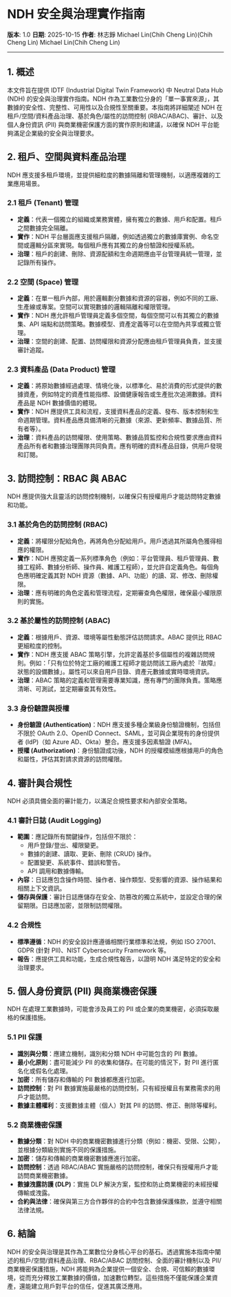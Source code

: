 # NDH 安全與治理實作指南

**版本**: 1.0
**日期**: 2025-10-15
**作者**: 林志錚 Michael Lin(Chih Cheng Lin)(Chih Cheng Lin) Michael Lin(Chih Cheng Lin)

---

## 1. 概述

本文件旨在提供 IDTF (Industrial Digital Twin Framework) 中 Neutral Data Hub (NDH) 的安全與治理實作指南。NDH 作為工業數位分身的「單一事實來源」，其數據的安全性、完整性、可用性以及合規性至關重要。本指南將詳細闡述 NDH 在租戶/空間/資料產品治理、基於角色/屬性的訪問控制 (RBAC/ABAC)、審計、以及個人身份資訊 (PII) 與商業機密保護方面的實作原則和建議，以確保 NDH 平台能夠滿足企業級的安全與治理要求。

## 2. 租戶、空間與資料產品治理

NDH 應支援多租戶環境，並提供細粒度的數據隔離和管理機制，以適應複雜的工業應用場景。

### 2.1 租戶 (Tenant) 管理

*   **定義**：代表一個獨立的組織或業務實體，擁有獨立的數據、用戶和配置。租戶之間數據完全隔離。
*   **實作**：NDH 平台層面應支援租戶隔離，例如透過獨立的數據庫實例、命名空間或邏輯分區來實現。每個租戶應有其獨立的身份驗證和授權系統。
*   **治理**：租戶的創建、刪除、資源配額和生命週期應由平台管理員統一管理，並記錄所有操作。

### 2.2 空間 (Space) 管理

*   **定義**：在單一租戶內部，用於邏輯劃分數據和資源的容器，例如不同的工廠、生產線或專案。空間可以實現數據的邏輯隔離和權限管理。
*   **實作**：NDH 應允許租戶管理員定義多個空間，每個空間可以有其獨立的數據集、API 端點和訪問策略。數據模型、資產定義等可以在空間內共享或獨立管理。
*   **治理**：空間的創建、配置、訪問權限和資源分配應由租戶管理員負責，並支援審計追蹤。

### 2.3 資料產品 (Data Product) 管理

*   **定義**：將原始數據經過處理、情境化後，以標準化、易於消費的形式提供的數據資產，例如特定的資產性能指標、設備健康報告或生產批次追溯數據。資料產品是 NDH 數據價值的體現。
*   **實作**：NDH 應提供工具和流程，支援資料產品的定義、發布、版本控制和生命週期管理。資料產品應具備清晰的元數據（來源、更新頻率、數據品質、所有者等）。
*   **治理**：資料產品的訪問權限、使用策略、數據品質監控和合規性要求應由資料產品所有者和數據治理團隊共同負責。應有明確的資料產品目錄，供用戶發現和訂閱。

## 3. 訪問控制：RBAC 與 ABAC

NDH 應提供強大且靈活的訪問控制機制，以確保只有授權用戶才能訪問特定數據和功能。

### 3.1 基於角色的訪問控制 (RBAC)

*   **定義**：將權限分配給角色，再將角色分配給用戶。用戶透過其所屬角色獲得相應的權限。
*   **實作**：NDH 應預定義一系列標準角色（例如：平台管理員、租戶管理員、數據工程師、數據分析師、操作員、維護工程師），並允許自定義角色。每個角色應明確定義其對 NDH 資源（數據、API、功能）的讀、寫、修改、刪除權限。
*   **治理**：應有明確的角色定義和管理流程，定期審查角色權限，確保最小權限原則的實施。

### 3.2 基於屬性的訪問控制 (ABAC)

*   **定義**：根據用戶、資源、環境等屬性動態評估訪問請求。ABAC 提供比 RBAC 更細粒度的控制。
*   **實作**：NDH 應支援 ABAC 策略引擎，允許定義基於多個屬性的複雜訪問規則。例如：「只有位於特定工廠的維護工程師才能訪問該工廠內處於『故障』狀態的設備數據」。屬性可以來自用戶目錄、資產元數據或實時環境資訊。
*   **治理**：ABAC 策略的定義和管理需要專業知識，應有專門的團隊負責。策略應清晰、可測試，並定期審查其有效性。

### 3.3 身份驗證與授權

*   **身份驗證 (Authentication)**：NDH 應支援多種企業級身份驗證機制，包括但不限於 OAuth 2.0、OpenID Connect、SAML，並可與企業現有的身份提供者 (IdP)（如 Azure AD、Okta）整合。應支援多因素驗證 (MFA)。
*   **授權 (Authorization)**：身份驗證成功後，NDH 的授權模組應根據用戶的角色和屬性，評估其對請求資源的訪問權限。

## 4. 審計與合規性

NDH 必須具備全面的審計能力，以滿足合規性要求和內部安全策略。

### 4.1 審計日誌 (Audit Logging)

*   **範圍**：應記錄所有關鍵操作，包括但不限於：
    *   用戶登錄/登出、權限變更。
    *   數據的創建、讀取、更新、刪除 (CRUD) 操作。
    *   配置變更、系統事件、錯誤和警告。
    *   API 調用和數據傳輸。
*   **內容**：日誌應包含操作時間、操作者、操作類型、受影響的資源、操作結果和相關上下文資訊。
*   **儲存與保護**：審計日誌應儲存在安全、防篡改的獨立系統中，並設定合理的保留期限。日誌應加密，並限制訪問權限。

### 4.2 合規性

*   **標準遵循**：NDH 的安全設計應遵循相關行業標準和法規，例如 ISO 27001、GDPR (針對 PII)、NIST Cybersecurity Framework 等。
*   **報告**：應提供工具和功能，生成合規性報告，以證明 NDH 滿足特定的安全和治理要求。

## 5. 個人身份資訊 (PII) 與商業機密保護

NDH 在處理工業數據時，可能會涉及員工的 PII 或企業的商業機密，必須採取嚴格的保護措施。

### 5.1 PII 保護

*   **識別與分類**：應建立機制，識別和分類 NDH 中可能包含的 PII 數據。
*   **最小化原則**：盡可能減少 PII 的收集和儲存。在可能的情況下，對 PII 進行匿名化或假名化處理。
*   **加密**：所有儲存和傳輸的 PII 數據都應進行加密。
*   **訪問控制**：對 PII 數據實施最嚴格的訪問控制，只有經授權且有業務需求的用戶才能訪問。
*   **數據主體權利**：支援數據主體（個人）對其 PII 的訪問、修正、刪除等權利。

### 5.2 商業機密保護

*   **數據分類**：對 NDH 中的商業機密數據進行分類（例如：機密、受限、公開），並根據分類級別實施不同的保護措施。
*   **加密**：儲存和傳輸的商業機密數據應進行加密。
*   **訪問控制**：透過 RBAC/ABAC 實施嚴格的訪問控制，確保只有授權用戶才能訪問商業機密數據。
*   **數據洩露防護 (DLP)**：實施 DLP 解決方案，監控和防止商業機密的未經授權傳輸或洩露。
*   **合約與法律**：確保與第三方合作夥伴的合約中包含數據保護條款，並遵守相關法律法規。

## 6. 結論

NDH 的安全與治理是其作為工業數位分身核心平台的基石。透過實施本指南中闡述的租戶/空間/資料產品治理、RBAC/ABAC 訪問控制、全面的審計機制以及 PII/商業機密保護措施，NDH 將能夠為企業提供一個安全、合規、可信賴的數據環境，從而充分釋放工業數據的價值，加速數位轉型。這些措施不僅能保護企業資產，還能建立用戶對平台的信任，促進其廣泛應用。
